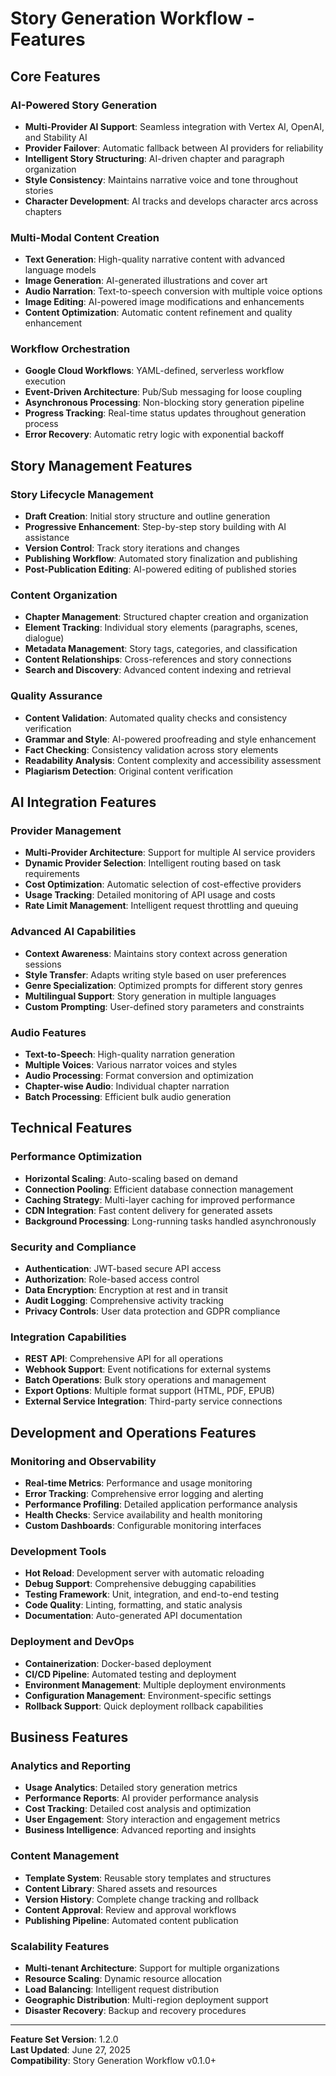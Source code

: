 # Story Generation Workflow - Features

## Core Features

### AI-Powered Story Generation
- **Multi-Provider AI Support**: Seamless integration with Vertex AI, OpenAI, and Stability AI
- **Provider Failover**: Automatic fallback between AI providers for reliability
- **Intelligent Story Structuring**: AI-driven chapter and paragraph organization
- **Style Consistency**: Maintains narrative voice and tone throughout stories
- **Character Development**: AI tracks and develops character arcs across chapters

### Multi-Modal Content Creation
- **Text Generation**: High-quality narrative content with advanced language models
- **Image Generation**: AI-generated illustrations and cover art
- **Audio Narration**: Text-to-speech conversion with multiple voice options
- **Image Editing**: AI-powered image modifications and enhancements
- **Content Optimization**: Automatic content refinement and quality enhancement

### Workflow Orchestration
- **Google Cloud Workflows**: YAML-defined, serverless workflow execution
- **Event-Driven Architecture**: Pub/Sub messaging for loose coupling
- **Asynchronous Processing**: Non-blocking story generation pipeline
- **Progress Tracking**: Real-time status updates throughout generation process
- **Error Recovery**: Automatic retry logic with exponential backoff

## Story Management Features

### Story Lifecycle Management
- **Draft Creation**: Initial story structure and outline generation
- **Progressive Enhancement**: Step-by-step story building with AI assistance
- **Version Control**: Track story iterations and changes
- **Publishing Workflow**: Automated story finalization and publishing
- **Post-Publication Editing**: AI-powered editing of published stories

### Content Organization
- **Chapter Management**: Structured chapter creation and organization
- **Element Tracking**: Individual story elements (paragraphs, scenes, dialogue)
- **Metadata Management**: Story tags, categories, and classification
- **Content Relationships**: Cross-references and story connections
- **Search and Discovery**: Advanced content indexing and retrieval

### Quality Assurance
- **Content Validation**: Automated quality checks and consistency verification
- **Grammar and Style**: AI-powered proofreading and style enhancement
- **Fact Checking**: Consistency validation across story elements
- **Readability Analysis**: Content complexity and accessibility assessment
- **Plagiarism Detection**: Original content verification

## AI Integration Features

### Provider Management
- **Multi-Provider Architecture**: Support for multiple AI service providers
- **Dynamic Provider Selection**: Intelligent routing based on task requirements
- **Cost Optimization**: Automatic selection of cost-effective providers
- **Usage Tracking**: Detailed monitoring of API usage and costs
- **Rate Limit Management**: Intelligent request throttling and queuing

### Advanced AI Capabilities
- **Context Awareness**: Maintains story context across generation sessions
- **Style Transfer**: Adapts writing style based on user preferences
- **Genre Specialization**: Optimized prompts for different story genres
- **Multilingual Support**: Story generation in multiple languages
- **Custom Prompting**: User-defined story parameters and constraints

### Audio Features
- **Text-to-Speech**: High-quality narration generation
- **Multiple Voices**: Various narrator voices and styles
- **Audio Processing**: Format conversion and optimization
- **Chapter-wise Audio**: Individual chapter narration
- **Batch Processing**: Efficient bulk audio generation

## Technical Features

### Performance Optimization
- **Horizontal Scaling**: Auto-scaling based on demand
- **Connection Pooling**: Efficient database connection management
- **Caching Strategy**: Multi-layer caching for improved performance
- **CDN Integration**: Fast content delivery for generated assets
- **Background Processing**: Long-running tasks handled asynchronously

### Security and Compliance
- **Authentication**: JWT-based secure API access
- **Authorization**: Role-based access control
- **Data Encryption**: Encryption at rest and in transit
- **Audit Logging**: Comprehensive activity tracking
- **Privacy Controls**: User data protection and GDPR compliance

### Integration Capabilities
- **REST API**: Comprehensive API for all operations
- **Webhook Support**: Event notifications for external systems
- **Batch Operations**: Bulk story operations and management
- **Export Options**: Multiple format support (HTML, PDF, EPUB)
- **External Service Integration**: Third-party service connections

## Development and Operations Features

### Monitoring and Observability
- **Real-time Metrics**: Performance and usage monitoring
- **Error Tracking**: Comprehensive error logging and alerting
- **Performance Profiling**: Detailed application performance analysis
- **Health Checks**: Service availability and health monitoring
- **Custom Dashboards**: Configurable monitoring interfaces

### Development Tools
- **Hot Reload**: Development server with automatic reloading
- **Debug Support**: Comprehensive debugging capabilities
- **Testing Framework**: Unit, integration, and end-to-end testing
- **Code Quality**: Linting, formatting, and static analysis
- **Documentation**: Auto-generated API documentation

### Deployment and DevOps
- **Containerization**: Docker-based deployment
- **CI/CD Pipeline**: Automated testing and deployment
- **Environment Management**: Multiple deployment environments
- **Configuration Management**: Environment-specific settings
- **Rollback Support**: Quick deployment rollback capabilities

## Business Features

### Analytics and Reporting
- **Usage Analytics**: Detailed story generation metrics
- **Performance Reports**: AI provider performance analysis
- **Cost Tracking**: Detailed cost analysis and optimization
- **User Engagement**: Story interaction and engagement metrics
- **Business Intelligence**: Advanced reporting and insights

### Content Management
- **Template System**: Reusable story templates and structures
- **Content Library**: Shared assets and resources
- **Version History**: Complete change tracking and rollback
- **Content Approval**: Review and approval workflows
- **Publishing Pipeline**: Automated content publication

### Scalability Features
- **Multi-tenant Architecture**: Support for multiple organizations
- **Resource Scaling**: Dynamic resource allocation
- **Load Balancing**: Intelligent request distribution
- **Geographic Distribution**: Multi-region deployment support
- **Disaster Recovery**: Backup and recovery procedures

---

**Feature Set Version**: 1.2.0  
**Last Updated**: June 27, 2025  
**Compatibility**: Story Generation Workflow v0.1.0+
